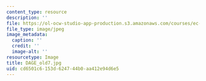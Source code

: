 ```yaml
---
content_type: resource
description: ''
file: https://ol-ocw-studio-app-production.s3.amazonaws.com/courses/ec-721-wheelchair-design-in-developing-countries-spring-2009/cd6501c6153d624744b0aa412e94d6e5_DAGE_old7.jpg
file_type: image/jpeg
image_metadata:
  caption: ''
  credit: ''
  image-alt: ''
resourcetype: Image
title: DAGE_old7.jpg
uid: cd6501c6-153d-6247-44b0-aa412e94d6e5
---
```

